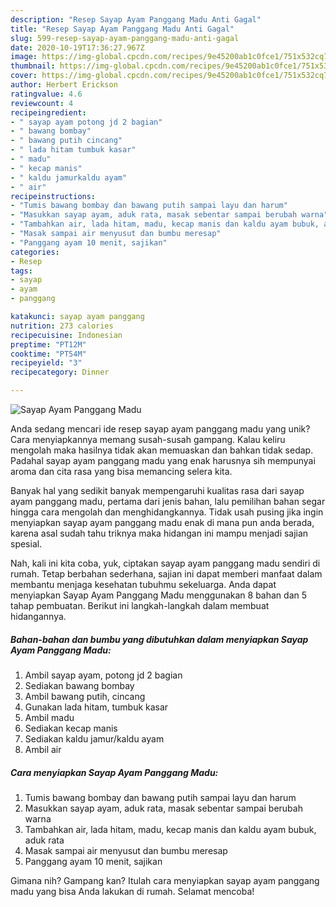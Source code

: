 ```yaml
---
description: "Resep Sayap Ayam Panggang Madu Anti Gagal"
title: "Resep Sayap Ayam Panggang Madu Anti Gagal"
slug: 599-resep-sayap-ayam-panggang-madu-anti-gagal
date: 2020-10-19T17:36:27.967Z
image: https://img-global.cpcdn.com/recipes/9e45200ab1c0fce1/751x532cq70/sayap-ayam-panggang-madu-foto-resep-utama.jpg
thumbnail: https://img-global.cpcdn.com/recipes/9e45200ab1c0fce1/751x532cq70/sayap-ayam-panggang-madu-foto-resep-utama.jpg
cover: https://img-global.cpcdn.com/recipes/9e45200ab1c0fce1/751x532cq70/sayap-ayam-panggang-madu-foto-resep-utama.jpg
author: Herbert Erickson
ratingvalue: 4.6
reviewcount: 4
recipeingredient:
- " sayap ayam potong jd 2 bagian"
- " bawang bombay"
- " bawang putih cincang"
- " lada hitam tumbuk kasar"
- " madu"
- " kecap manis"
- " kaldu jamurkaldu ayam"
- " air"
recipeinstructions:
- "Tumis bawang bombay dan bawang putih sampai layu dan harum"
- "Masukkan sayap ayam, aduk rata, masak sebentar sampai berubah warna"
- "Tambahkan air, lada hitam, madu, kecap manis dan kaldu ayam bubuk, aduk rata"
- "Masak sampai air menyusut dan bumbu meresap"
- "Panggang ayam 10 menit, sajikan"
categories:
- Resep
tags:
- sayap
- ayam
- panggang

katakunci: sayap ayam panggang 
nutrition: 273 calories
recipecuisine: Indonesian
preptime: "PT12M"
cooktime: "PT54M"
recipeyield: "3"
recipecategory: Dinner

---
```



![Sayap Ayam Panggang Madu](https://img-global.cpcdn.com/recipes/9e45200ab1c0fce1/751x532cq70/sayap-ayam-panggang-madu-foto-resep-utama.jpg)

Anda sedang mencari ide resep sayap ayam panggang madu yang unik? Cara menyiapkannya memang susah-susah gampang. Kalau keliru mengolah maka hasilnya tidak akan memuaskan dan bahkan tidak sedap. Padahal sayap ayam panggang madu yang enak harusnya sih mempunyai aroma dan cita rasa yang bisa memancing selera kita.



Banyak hal yang sedikit banyak mempengaruhi kualitas rasa dari sayap ayam panggang madu, pertama dari jenis bahan, lalu pemilihan bahan segar hingga cara mengolah dan menghidangkannya. Tidak usah pusing jika ingin menyiapkan sayap ayam panggang madu enak di mana pun anda berada, karena asal sudah tahu triknya maka hidangan ini mampu menjadi sajian spesial.


Nah, kali ini kita coba, yuk, ciptakan sayap ayam panggang madu sendiri di rumah. Tetap berbahan sederhana, sajian ini dapat memberi manfaat dalam membantu menjaga kesehatan tubuhmu sekeluarga. Anda dapat menyiapkan Sayap Ayam Panggang Madu menggunakan 8 bahan dan 5 tahap pembuatan. Berikut ini langkah-langkah dalam membuat hidangannya.

<!--inarticleads1-->

##### Bahan-bahan dan bumbu yang dibutuhkan dalam menyiapkan Sayap Ayam Panggang Madu:

1. Ambil  sayap ayam, potong jd 2 bagian
1. Sediakan  bawang bombay
1. Ambil  bawang putih, cincang
1. Gunakan  lada hitam, tumbuk kasar
1. Ambil  madu
1. Sediakan  kecap manis
1. Sediakan  kaldu jamur/kaldu ayam
1. Ambil  air




<!--inarticleads2-->

##### Cara menyiapkan Sayap Ayam Panggang Madu:

1. Tumis bawang bombay dan bawang putih sampai layu dan harum
1. Masukkan sayap ayam, aduk rata, masak sebentar sampai berubah warna
1. Tambahkan air, lada hitam, madu, kecap manis dan kaldu ayam bubuk, aduk rata
1. Masak sampai air menyusut dan bumbu meresap
1. Panggang ayam 10 menit, sajikan




Gimana nih? Gampang kan? Itulah cara menyiapkan sayap ayam panggang madu yang bisa Anda lakukan di rumah. Selamat mencoba!
